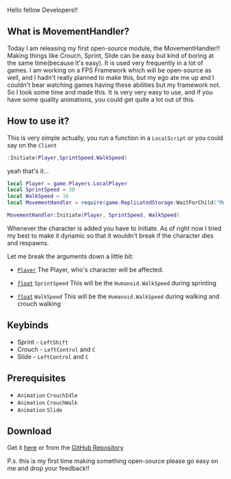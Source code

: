 Hello fellow Developers!!

## What is MovementHandler?

Today I am releasing my first open-source module, the MovementHandler!! Making things like Crouch, Sprint, Slide can be easy but kind of boring at the same time(because it's easy). It is used very frequently in a lot of games. I am working on a FPS Framework which will be open-source as well, and I hadn't really planned to make this, but my ego ate me up and I couldn't bear watching games having these abilities but my framework not. So I took some time and made this. It is very very easy to use, and if you have some quality animations, you could get quite a lot out of this. 

## How to use it?

This is very simple actually, you run a function in a `LocalScript` or you could say on the `Client`
```lua
:Initiate(Player,SprintSpeed,WalkSpeed)
```

yeah that's it...

```lua
local Player = game.Players.LocalPlayer
local SprintSpeed = 30
local WalkSpeed = 16
local MovementHandler = require(game.ReplicatedStorage:WaitForChild("MovementHandler"))

MovementHandler:Initiate(Player, SprintSpeed, WalkSpeed)
```

Whenever the character is added you have to initiate. As of right now I tried my best to make it dynamic so that it wouldn't break if the character dies and respawns.

Let me break the arguments down a little bit:

- [`Player`](https://developer.roblox.com/en-us/api-reference/class/Player)
The Player, who's character will be affected.

- [`float`](https://developer.roblox.com/en-us/articles/Numbers)  `SprintSpeed`
This will be the `Humanoid.WalkSpeed` during sprinting

- [`float`](https://developer.roblox.com/en-us/articles/Numbers)  `WalkSpeed`
This will be the `Humanoid.WalkSpeed` during walking and crouch walking

## Keybinds
- Sprint - `LeftShift`
- Crouch - `LeftControl` and `C`
- Slide - `LeftControl` and `C`

## Prerequisites 

- `Animation` `CrouchIdle`
- `Animation` `CrouchWalk`
- `Animation` `Slide`

## Download

Get it [here](https://www.roblox.com/library/7933550317/MovementHandler)
or from the [GitHub Repository](https://github.com/Giant427/MovementHandler)

P.s. this is my first time making something open-source please go easy on me and drop your feedback!!

